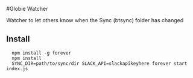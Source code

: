 #Globie Watcher

Watcher to let others know when the Sync (btsync) folder has changed

## Install
```
  npm install -g forever
  npm install
  SYNC_DIR=path/to/sync/dir SLACK_API=slackapikeyhere forever start index.js
```
